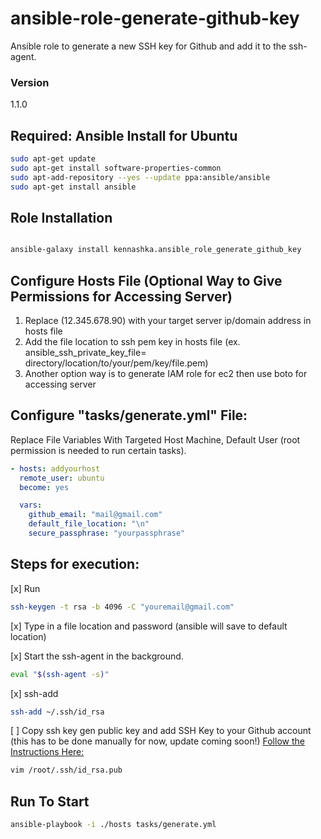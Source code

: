 # ansible-role-generate-github-key
Ansible role to generate a new SSH key for Github and add it to the ssh-agent.


### Version

1.1.0

## Required: Ansible Install for Ubuntu

```bash
sudo apt-get update
sudo apt-get install software-properties-common
sudo apt-add-repository --yes --update ppa:ansible/ansible
sudo apt-get install ansible

```


## Role Installation 

```bash

ansible-galaxy install kennashka.ansible_role_generate_github_key
```

## Configure Hosts File (Optional Way to Give Permissions for Accessing Server)

1. Replace (12.345.678.90) with your target server ip/domain address in hosts file 
2. Add the file location to ssh pem key in hosts file (ex. ansible_ssh_private_key_file= directory/location/to/your/pem/key/file.pem)
3. Another option way is to generate IAM role for ec2 then use boto for accessing server


## Configure "tasks/generate.yml" File:
 Replace File Variables With Targeted Host Machine, Default User (root permission is needed to run certain tasks).
 
```yml
- hosts: addyourhost
  remote_user: ubuntu
  become: yes
```
```yml
  vars:
    github_email: "mail@gmail.com"
    default_file_location: "\n" 
    secure_passphrase: "yourpassphrase"
 ```   
## Steps for execution:

[x] Run
```bash
ssh-keygen -t rsa -b 4096 -C "youremail@gmail.com"
```
[x] Type in a file location and password (ansible will save to default location)

[x] Start the ssh-agent in the background.

```bash
eval "$(ssh-agent -s)"
```

[x] ssh-add
```bash
ssh-add ~/.ssh/id_rsa
```

[ ] Copy ssh key gen public key and add SSH Key to your Github account (this has to be done manually for now, update coming soon!)
[Follow the Instructions Here:](https://help.github.com/en/articles/adding-a-new-ssh-key-to-your-github-account)


```bash
vim /root/.ssh/id_rsa.pub

```

## Run To Start 
```bash
ansible-playbook -i ./hosts tasks/generate.yml
```
